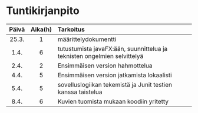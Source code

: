 # Tuntikirjanpito


|Päivä |Aika(h) | Tarkoitus |
|:----:|:------:|:----------|
|25.3.  |   1   |määrittelydokumentti|
|1.4.   | 6     |tutustumista javaFX:ään, suunnittelua ja teknisten ongelmien selvittelyä|
|2.4.   | 2     | Ensimmäisen version hahmottelua|
|4.4.   | 5     |Ensimmäisen version jatkamista lokaalisti|
|5.4.   | 5     |sovelluslogiikan tekemistä ja Junit testien kanssa taistelua|
|8.4.   |  6    | Kuvien tuomista mukaan koodiin yritetty|
